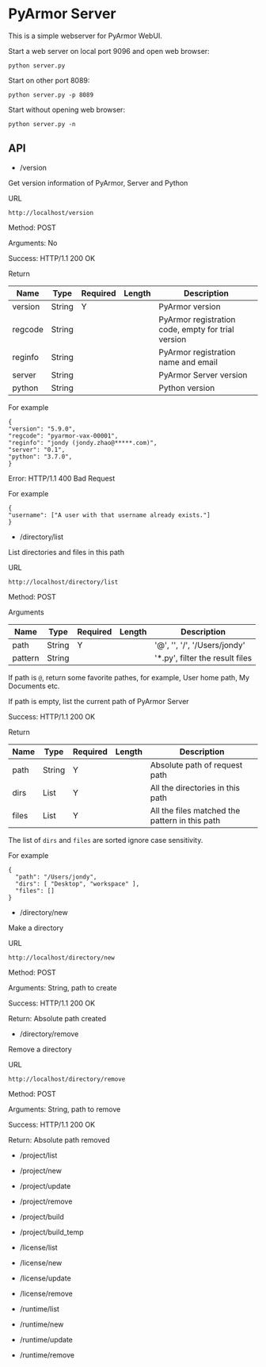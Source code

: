 # PyArmor Server

This is a simple webserver for PyArmor WebUI.

Start a web server on local port 9096 and open web browser:

    python server.py

Start on other port 8089:

    python server.py -p 8089

Start without opening web browser:

    python server.py -n

## API

* /version

Get version information of PyArmor, Server and Python

URL

    http://localhost/version

Method: POST

Arguments: No

Success: HTTP/1.1 200 OK

Return

| Name       | Type    | Required | Length | Description |
|------------|---------|----------|--------|-------------|
| version    | String  |    Y     |        | PyArmor version |
| regcode    | String  |          |        | PyArmor registration code, empty for trial version |
| reginfo    | String  |          |        | PyArmor registration name and email |
| server     | String  |          |        | PyArmor Server version |
| python     | String  |          |        | Python version |

For example

    {
    "version": "5.9.0",
    "regcode": "pyarmor-vax-00001",
    "reginfo": "jondy (jondy.zhao@*****.com)",
    "server": "0.1",
    "python": "3.7.0",
    }

Error: HTTP/1.1 400 Bad Request

For example

    {
    "username": ["A user with that username already exists."]
    }

* /directory/list

List directories and files in this path

URL

    http://localhost/directory/list

Method: POST

Arguments

| Name       | Type    | Required | Length | Description |
|------------|---------|----------|--------|-------------|
| path       | String  |    Y     |        | '@', '', '/', '/Users/jondy' |
| pattern    | String  |          |        | '*.py', filter the result files |

If path is `@`, return some favorite pathes, for example, User home
path, My Documents etc.

If path is empty, list the current path of PyArmor Server

Success: HTTP/1.1 200 OK

Return

| Name       | Type    | Required | Length | Description |
|------------|---------|----------|--------|-------------|
| path       | String  |    Y     |        | Absolute path of request path |
| dirs       | List    |    Y     |        | All the directories in this path |
| files      | List    |    Y     |        | All the files matched the pattern in this path |

The list of `dirs` and `files` are sorted ignore case sensitivity.

For example

    {
      "path": "/Users/jondy",
      "dirs": [ "Desktop", "workspace" ],
      "files": []
    }
    
* /directory/new

Make a directory

URL

    http://localhost/directory/new

Method: POST

Arguments: String, path to create

Success: HTTP/1.1 200 OK

Return: Absolute path created

* /directory/remove

Remove a directory

URL

    http://localhost/directory/remove

Method: POST

Arguments: String, path to remove

Success: HTTP/1.1 200 OK

Return: Absolute path removed

* /project/list

* /project/new

* /project/update

* /project/remove

* /project/build

* /project/build_temp

* /license/list

* /license/new

* /license/update

* /license/remove

* /runtime/list

* /runtime/new

* /runtime/update

* /runtime/remove

